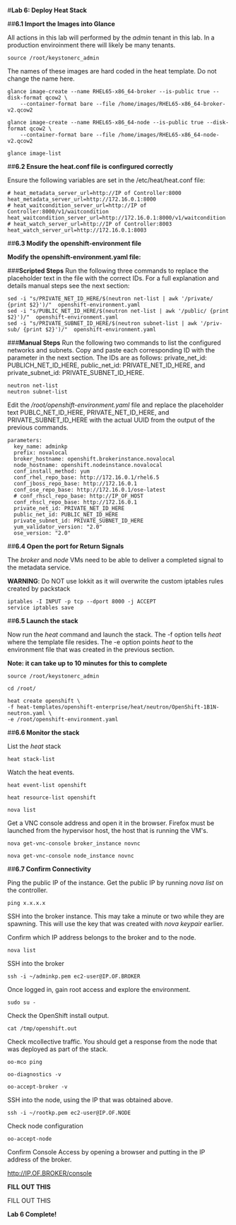 #**Lab 6: Deploy Heat Stack**

##**6.1 Import the Images into Glance**


All actions in this lab will performed by the *admin* tenant in this lab.  In a production enviroinment there will likely be many tenants.

    source /root/keystonerc_admin


The names of these images are hard coded in the heat template.  Do not change the name here.

    glance image-create --name RHEL65-x86_64-broker --is-public true --disk-format qcow2 \
        --container-format bare --file /home/images/RHEL65-x86_64-broker-v2.qcow2
    
    glance image-create --name RHEL65-x86_64-node --is-public true --disk-format qcow2 \
        --container-format bare --file /home/images/RHEL65-x86_64-node-v2.qcow2
    
    glance image-list


##**6.2 Ensure the heat.conf file is confirgured correctly**

Ensure the following variables are set in the /etc/heat/heat.conf file:

    # heat_metadata_server_url=http://IP of Controller:8000
    heat_metadata_server_url=http://172.16.0.1:8000
    # heat_waitcondition_server_url=http://IP of Controller:8000/v1/waitcondition
    heat_waitcondition_server_url=http://172.16.0.1:8000/v1/waitcondition
    # heat_watch_server_url=http://IP of Controller:8003
    heat_watch_server_url=http://172.16.0.1:8003


##**6.3 Modify the openshift-environment file**


**Modify the openshift-environment.yaml file:**


###**Scripted Steps**
Run the following three commands to replace the placeholder text in the file with the correct IDs. For a full explanation and details manual steps see the next section:

    sed -i "s/PRIVATE_NET_ID_HERE/$(neutron net-list | awk '/private/ {print $2}')/"  openshift-environment.yaml
    sed -i "s/PUBLIC_NET_ID_HERE/$(neutron net-list | awk '/public/ {print $2}')/"  openshift-environment.yaml
    sed -i "s/PRIVATE_SUBNET_ID_HERE/$(neutron subnet-list | awk '/priv-sub/ {print $2}')/"  openshift-environment.yaml

###**Manual Steps**
Run the following two commands to list the configured networks and subnets. Copy and paste each corresponding ID with the parameter in the next section. The IDs are as follows: private_net_id: PUBLICH_NET_ID_HERE, public_net_id: PRIVATE_NET_ID_HERE, and private_subnet_id: PRIVATE_SUBNET_ID_HERE.

    neutron net-list
    neutron subnet-list

Edit the */root/openshift-environment.yaml* file and replace the placeholder text PUBLC_NET_ID_HERE, PRIVATE_NET_ID_HERE, and PRIVATE_SUBNET_ID_HERE with the actual UUID from the output of the previous commands.

    parameters:
      key_name: adminkp
      prefix: novalocal
      broker_hostname: openshift.brokerinstance.novalocal
      node_hostname: openshift.nodeinstance.novalocal
      conf_install_method: yum
      conf_rhel_repo_base: http://172.16.0.1/rhel6.5
      conf_jboss_repo_base: http://172.16.0.1
      conf_ose_repo_base: http://172.16.0.1/ose-latest
      # conf_rhscl_repo_base: http://IP_OF_HOST
      conf_rhscl_repo_base: http://172.16.0.1
      private_net_id: PRIVATE_NET_ID_HERE
      public_net_id: PUBLIC_NET_ID_HERE
      private_subnet_id: PRIVATE_SUBNET_ID_HERE
      yum_validator_version: "2.0"
      ose_version: "2.0"

##**6.4 Open the port for Return Signals**

The *broker* and *node* VMs need to be able to deliver a completed signal to the metadata service.

**WARNING**: Do NOT use lokkit as it will overwrite the custom iptables rules created by packstack

    iptables -I INPUT -p tcp --dport 8000 -j ACCEPT
    service iptables save


##**6.5 Launch the stack**

Now run the *heat* command and launch the stack. The -f option tells *heat* where the template file resides.  The -e option points *heat* to the environment file that was created in the previous section.

**Note: it can take up to 10 minutes for this to complete**

    source /root/keystonerc_admin    

    cd /root/

    heat create openshift \
    -f heat-templates/openshift-enterprise/heat/neutron/OpenShift-1B1N-neutron.yaml \
    -e /root/openshift-environment.yaml


##**6.6 Monitor the stack**

List the *heat* stack

    heat stack-list

Watch the heat events.

    heat event-list openshift

    heat resource-list openshift

    nova list

Get a VNC console address and open it in the browser.  Firefox must be launched from the hypervisor host, the host that is running the VM's.

    nova get-vnc-console broker_instance novnc
    
    nova get-vnc-console node_instance novnc

##**6.7 Confirm Connectivity**

Ping the public IP of the instance.  Get the public IP by running *nova list* on the controller.

    ping x.x.x.x 
    
SSH into the broker instance.  This may take a minute or two while they are spawning.  This will use the key that was created with *nova keypair* earlier.

Confirm which IP address belongs to the broker and to the node.

    nova list

SSH into the broker

    ssh -i ~/adminkp.pem ec2-user@IP.OF.BROKER

Once logged in, gain root access and explore the environment.

    sudo su -

Check the OpenShift install output.

    cat /tmp/openshift.out

Check mcollective traffic.  You should get a response from the node that was deployed as part of the stack.

    oo-mco ping
    
    oo-diagnostics -v
    
    oo-accept-broker -v

SSH into the node, using the IP that was obtained above.

    ssh -i ~/rootkp.pem ec2-user@IP.OF.NODE
    
Check node configuration

    oo-accept-node

Confirm Console Access by opening a browser and putting in the IP address of the broker.

http://IP.OF.BROKER/console

**FILL OUT THIS**

FILL OUT THIS

**Lab 6 Complete!**

<!--BREAK-->

